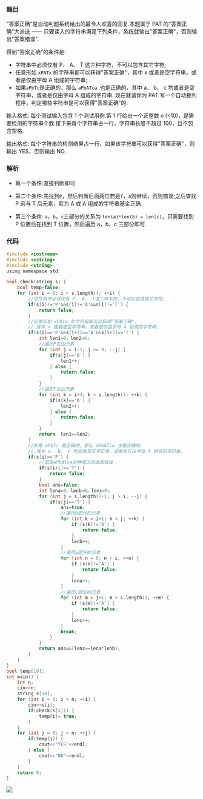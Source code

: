 <!--
 * @Description: 
 * @Version: 1.0
 * @Author: dalao
 * @Email: dalao_li@163.com
 * @Date: 2022-02-13 19:00:24
 * @LastEditors: dalao
 * @LastEditTime: 2022-04-03 22:50:06
-->

### 题目

"答案正确"是自动判题系统给出的最令人欢喜的回复.本题属于 PAT 的"答案正确"大派送 —— 只要读入的字符串满足下列条件，系统就输出"答案正确"，否则输出"答案错误".

得到"答案正确"的条件是:

- 字符串中必须仅有 P、 A、 T 这三种字符，不可以包含其它字符;
- 任意形如 `xPATx` 的字符串都可以获得"答案正确"，其中 x 或者是空字符串，或者是仅由字母 A 组成的字符串;
- 如果`aPbTc`是正确的，那么 `aPbATca `也是正确的，其中 a、 b、 c 均或者是空字符串，或者是仅由字母 A 组成的字符串.
  现在就请你为 PAT 写一个自动裁判程序，判定哪些字符串是可以获得"答案正确"的.

输入格式:
每个测试输入包含 1 个测试用例.第 1 行给出一个正整数 n (<10)，是需要检测的字符串个数.接下来每个字符串占一行，字符串长度不超过 100，且不包含空格.

输出格式:
每个字符串的检测结果占一行，如果该字符串可以获得"答案正确"，则输出 YES，否则输出 NO.

### 解析

- 第一个条件:直接判断即可

- 第二个条件:先找到`P`，然后判断后面两位若是`T`，`A`则继续，否则错误;之后查找 P 前与 T 后元素，若为 A 或 A 组成的字符串基金正确

- 第三个条件: `a`，`b`，`c`三部分的关系为 `len(a)*len(b) = len(c)`，只需要找到 P 位置后在找到 T 位置，然后遍历 a，b，c 三部分即可.

### 代码

```c
#include <iostream>
#include <cstring>
#include <string>
using namespace std;

bool check(string s) {
    bool temp=false;
    for (int i = 0; i < s.length(); ++i) {
        //字符串中必须仅有 P、 A、 T这三种字符，不可以包含其它字符;
        if(s[i]!='P'&&s[i]!='A'&&s[i]!='T') {
            return false;
        }
        //任意形如 xPATx 的字符串都可以获得“答案正确"，
        // 其中 x 或者是空字符串，或者是仅由字母 A 组成的字符串;
        if(s[i]=='P'&&s[i+1]=='A'&&s[i+2]=='T') {
            int len1=0，len2=0;
            //遍历P左边元素
            for (int j = i-1; j >= 0; --j) {
                if(s[j]=='A') {
                    len1++;
                } else {
                    return false;
                }
            }
            //遍历T右边元素
            for (int k = i+3; k < s.length(); ++k) {
                if(s[k]=='A') {
                    len2++;
                } else {
                    return false;
                }
            }
            return  len1==len2;
        }
        //如果 aPbTc 是正确的，那么 aPbATca 也是正确的，
        // 其中 a、 b、 c 均或者是空字符串，或者是仅由字母 A 组成的字符串.
        if(s[i]=='P') {
            //若是aPbATca这种情况则返回错误
            if(s[i+1]=='T') {
                return false;
            }
            bool ans=false;
            int lena=0，lenb=0，lenc=0;
            for (int j = s.length()-1; j > i; --j) {
                if(s[j]=='T') {
                    ans=true;
                    //遍历b部分的元素
                    for (int k = i+1; k < j; ++k) {
                        if (s[k]!='A') {
                            return false;
                        }
                        lenb++;
                    }
                    //遍历a部分的元素
                    for (int n = 0; n < i; ++n) {
                        if (s[n]!='A') {
                            return false;
                        }
                        lena++;
                    }
                    //遍历c部分的元素
                    for (int m = j+1; m < s.length(); ++m) {
                        if (s[m]!='A') {
                            return false;
                        }
                        lenc++;
                    }
                    break;
                }
            }
            return ans&&(lenc==lena*lenb);
        }
    }
}
bool temp[10];
int main() {
    int n;
    cin>>n;
    string s[10];
    for (int i = 0; i < n; ++i) {
        cin>>s[i];
        if(check(s[i])) {
            temp[i]= true;
        }
    }
    for (int j = 0; j < n; ++j) {
        if(temp[j]) {
            cout<<"YES"<<endl;
        } else {
            cout<<"NO"<<endl;
        }
    }
    return 0;
}
```

![](https://cdn.hurra.ltd/img/20200905092426.png)
